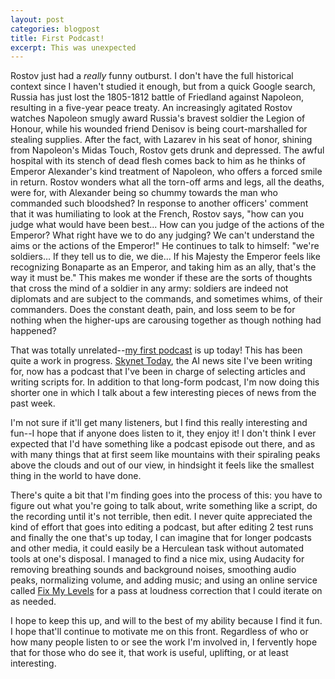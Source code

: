 ```yaml
---
layout: post
categories: blogpost
title: First Podcast!
excerpt: This was unexpected
---
```


Rostov just had a _really_ funny outburst. I don't have the full historical context since I haven't studied it enough, but from a quick Google search, Russia has just lost the 1805-1812 battle of Friedland against Napoleon, resulting in a five-year peace treaty. An increasingly agitated Rostov watches Napoleon smugly award Russia's bravest soldier the Legion of Honour, while his wounded friend Denisov is being court-marshalled for stealing supplies. After the fact, with Lazarev in his seat of honor, shining from Napoleon's Midas Touch, Rostov gets drunk and depressed. The awful hospital with its stench of dead flesh comes back to him as he thinks of Emperor Alexander's kind treatment of Napoleon, who offers a forced smile in return. Rostov wonders what all the torn-off arms and legs, all the deaths, were for, with Alexander being so chummy towards the man who commanded such bloodshed? In response to another officers' comment that it was humiliating to look at the French, Rostov says, "how can you judge what would have been best... How can you judge of the actions of the Emperor? What right have we to do any judging? We can't understand the aims or the actions of the Emperor!" He continues to talk to himself: "we're soldiers... If they tell us to die, we die... If his Majesty the Emperor feels like recognizing Bonaparte as an Emperor, and taking him as an ally, that's the way it must be." This makes me wonder if these are the sorts of thoughts that cross the mind of a soldier in any army: soldiers are indeed not diplomats and are subject to the commands, and sometimes whims, of their commanders. Does the constant death, pain, and loss seem to be for nothing when the higher-ups are carousing together as though nothing had happened?

That was totally unrelated--[my first podcast](https://aitalk.podbean.com/e/news-1/) is up today! This has been quite a work in progress. [Skynet Today](www.skynettoday.com), the AI news site I've been writing for, now has a podcast that I've been in charge of selecting articles and writing scripts for. In addition to that long-form podcast, I'm now doing this shorter one in which I talk about a few interesting pieces of news from the past week.

I'm not sure if it'll get many listeners, but I find this really interesting and fun--I hope that if anyone does listen to it, they enjoy it! I don't think I ever expected that I'd have something like a podcast episode out there, and as with many things that at first seem like mountains with their spiraling peaks above the clouds and out of our view, in hindsight it feels like the smallest thing in the world to have done.

There's quite a bit that I'm finding goes into the process of this: you have to figure out what you're going to talk about, write something like a script, do the recording until it's not terrible, then edit. I never quite appreciated the kind of effort that goes into editing a podcast, but after editing 2 test runs and finally the one that's up today, I can imagine that for longer podcasts and other media, it could easily be a Herculean task without automated tools at one's disposal. I managed to find a nice mix, using Audacity for removing breathing sounds and background noises, smoothing audio peaks, normalizing volume, and adding music; and using an online service called [Fix My Levels](https://www.fixmylevels.com/) for a pass at loudness correction that I could iterate on as needed.

I hope to keep this up, and will to the best of my ability because I find it fun. I hope that'll continue to motivate me on this front. Regardless of who or how many people listen to or see the work I'm involved in, I fervently hope that for those who do see it, that work is useful, uplifting, or at least interesting. 
